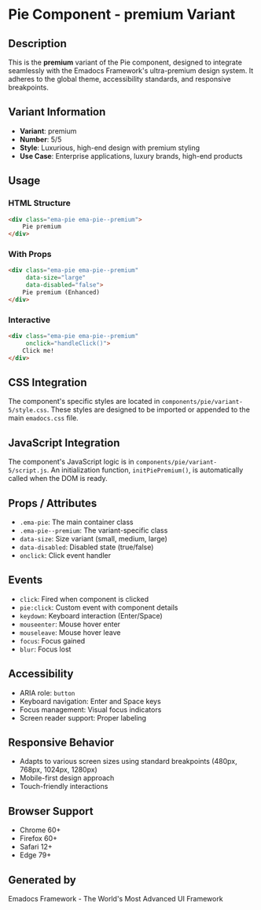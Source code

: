 # Pie Component - premium Variant

## Description
This is the **premium** variant of the Pie component, designed to integrate seamlessly with the Emadocs Framework's ultra-premium design system. It adheres to the global theme, accessibility standards, and responsive breakpoints.

## Variant Information
- **Variant**: premium
- **Number**: 5/5
- **Style**: Luxurious, high-end design with premium styling
- **Use Case**: Enterprise applications, luxury brands, high-end products

## Usage

### HTML Structure
```html
<div class="ema-pie ema-pie--premium">
    Pie premium
</div>
```

### With Props
```html
<div class="ema-pie ema-pie--premium" 
     data-size="large" 
     data-disabled="false">
    Pie premium (Enhanced)
</div>
```

### Interactive
```html
<div class="ema-pie ema-pie--premium" 
     onclick="handleClick()">
    Click me!
</div>
```

## CSS Integration
The component's specific styles are located in `components/pie/variant-5/style.css`. These styles are designed to be imported or appended to the main `emadocs.css` file.

## JavaScript Integration
The component's JavaScript logic is in `components/pie/variant-5/script.js`. An initialization function, `initPiePremium()`, is automatically called when the DOM is ready.

## Props / Attributes
- `.ema-pie`: The main container class
- `.ema-pie--premium`: The variant-specific class
- `data-size`: Size variant (small, medium, large)
- `data-disabled`: Disabled state (true/false)
- `onclick`: Click event handler

## Events
- `click`: Fired when component is clicked
- `pie:click`: Custom event with component details
- `keydown`: Keyboard interaction (Enter/Space)
- `mouseenter`: Mouse hover enter
- `mouseleave`: Mouse hover leave
- `focus`: Focus gained
- `blur`: Focus lost

## Accessibility
- ARIA role: `button`
- Keyboard navigation: Enter and Space keys
- Focus management: Visual focus indicators
- Screen reader support: Proper labeling

## Responsive Behavior
- Adapts to various screen sizes using standard breakpoints (480px, 768px, 1024px, 1280px)
- Mobile-first design approach
- Touch-friendly interactions

## Browser Support
- Chrome 60+
- Firefox 60+
- Safari 12+
- Edge 79+

## Generated by
Emadocs Framework - The World's Most Advanced UI Framework
